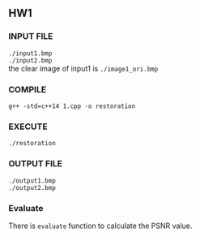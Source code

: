 
## HW1

### INPUT FILE
`./input1.bmp`  
`./input2.bmp`  
the clear image of input1 is `./image1_ori.bmp`

### COMPILE
```
g++ -std=c++14 1.cpp -o restoration
```

### EXECUTE
```
./restoration
```

### OUTPUT FILE
`./output1.bmp`  
`./output2.bmp`

### Evaluate
There is `evaluate` function to calculate the PSNR value.
